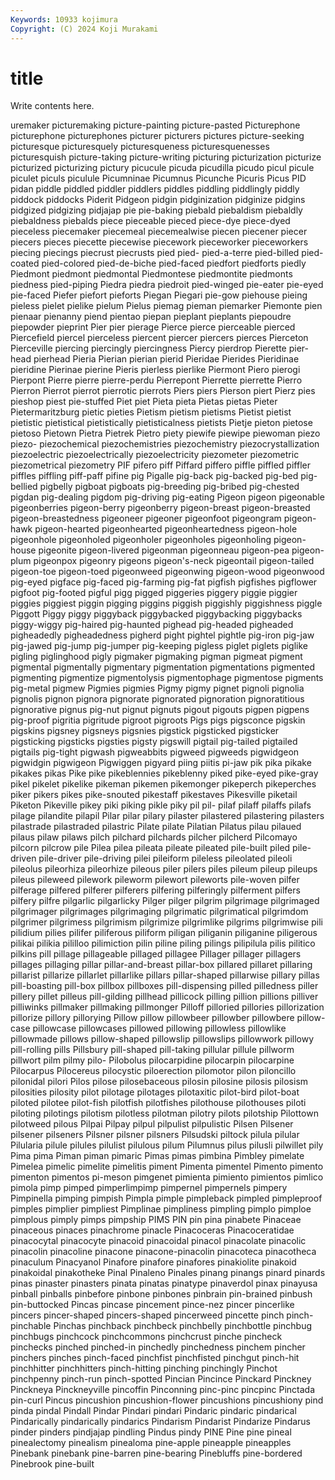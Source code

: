 ```yaml
---
Keywords: 10933 kojimura
Copyright: (C) 2024 Koji Murakami
---
```


# title

Write contents here.



uremaker picturemaking picture-painting picture-pasted Picturephone
picturephone picturephones picturer picturers pictures picture-seeking picturesque picturesquely picturesqueness picturesquenesses
picturesquish picture-taking picture-writing picturing picturization picturize picturized picturizing pictury picucule
picuda picudilla picudo picul picule piculet piculs piculule Picumninae Picumnus
Picunche Picuris Picus PID pidan piddle piddled piddler piddlers piddles
piddling piddlingly piddly piddock piddocks Piderit Pidgeon pidgin pidginization pidginize
pidgins pidgized pidgizing pidjajap pie pie-baking piebald piebaldism piebaldly piebaldness
piebalds piece pieceable pieced piece-dye piece-dyed pieceless piecemaker piecemeal piecemealwise
piecen piecener piecer piecers pieces piecette piecewise piecework pieceworker pieceworkers
piecing piecings piecrust piecrusts pied pied- pied-a-terre pied-billed pied-coated pied-colored
pied-de-biche pied-faced piedfort piedforts piedly Piedmont piedmont piedmontal Piedmontese piedmontite
piedmonts piedness pied-piping Piedra piedra piedroit pied-winged pie-eater pie-eyed pie-faced
Piefer piefort pieforts Piegan Piegari pie-gow piehouse pieing pieless pielet
pielike pielum Pielus piemag pieman piemarker Piemonte pien pienaar pienanny
piend pientao piepan pieplant pieplants piepoudre piepowder pieprint Pier pier
pierage Pierce pierce pierceable pierced Piercefield piercel pierceless piercent piercer
piercers pierces Pierceton Pierceville piercing piercingly piercingness Piercy pierdrop Pierette
pier-head pierhead Pieria Pierian pierian pierid Pieridae Pierides Pieridinae pieridine
Pierinae pierine Pieris pierless pierlike Piermont Piero pierogi Pierpont Pierre
pierre pierre-perdu Pierrepont Pierrette pierrette Pierro Pierron Pierrot pierrot pierrotic
pierrots Piers piers Pierson piert Pierz pies pieshop piest pie-stuffed
Piet piet Pieta pieta Pietas pietas Pieter Pietermaritzburg pietic pieties
Pietism pietism pietisms Pietist pietist pietistic pietistical pietistically pietisticalness pietists
Pietje pieton pietose pietoso Pietown Pietra Pietrek Pietro piety piewife
piewipe piewoman piezo piezo- piezochemical piezochemistries piezochemistry piezocrystallization piezoelectric piezoelectrically
piezoelectricity piezometer piezometric piezometrical piezometry PIF pifero piff Piffard piffero
piffle piffled piffler piffles piffling piff-paff pifine pig Pigalle pig-back
pig-backed pig-bed pig-bellied pigbelly pigboat pigboats pig-breeding pig-bribed pig-chested pigdan
pig-dealing pigdom pig-driving pig-eating Pigeon pigeon pigeonable pigeonberries pigeon-berry pigeonberry
pigeon-breast pigeon-breasted pigeon-breastedness pigeoneer pigeoner pigeonfoot pigeongram pigeon-hawk pigeon-hearted pigeonhearted
pigeonheartedness pigeon-hole pigeonhole pigeonholed pigeonholer pigeonholes pigeonholing pigeon-house pigeonite pigeon-livered
pigeonman pigeonneau pigeon-pea pigeon-plum pigeonpox pigeonry pigeons pigeon's-neck pigeontail pigeon-tailed
pigeon-toe pigeon-toed pigeonweed pigeonwing pigeon-wood pigeonwood pig-eyed pigface pig-faced pig-farming
pig-fat pigfish pigfishes pigflower pigfoot pig-footed pigful pigg pigged piggeries
piggery piggie piggier piggies piggiest piggin pigging piggins piggish piggishly
piggishness piggle Piggott Piggy piggy piggyback piggybacked piggybacking piggybacks piggy-wiggy
pig-haired pig-haunted pighead pig-headed pigheaded pigheadedly pigheadedness pigherd pight pightel
pightle pig-iron pig-jaw pig-jawed pig-jump pig-jumper pig-keeping pigless piglet piglets
piglike pigling piglinghood pigly pigmaker pigmaking pigman pigmeat pigment pigmental
pigmentally pigmentary pigmentation pigmentations pigmented pigmenting pigmentize pigmentolysis pigmentophage pigmentose
pigments pig-metal pigmew Pigmies pigmies Pigmy pigmy pignet pignoli pignolia
pignolis pignon pignora pignorate pignorated pignoration pignoratitious pignorative pignus pig-nut
pignut pignuts pigout pigouts pigpen pigpens pig-proof pigritia pigritude pigroot
pigroots Pigs pigs pigsconce pigskin pigskins pigsney pigsneys pigsnies pigstick
pigsticked pigsticker pigsticking pigsticks pigsties pigsty pigswill pigtail pig-tailed pigtailed
pigtails pig-tight pigwash pigweabbits pigweed pigweeds pigwidgeon pigwidgin pigwigeon Pigwiggen
pigyard piing piitis pi-jaw pik pika pikake pikakes pikas Pike
pike pikeblennies pikeblenny piked pike-eyed pike-gray pikel pikelet pikelike pikeman
pikemen pikemonger pikeperch pikeperches piker pikers pikes pike-snouted pikestaff pikestaves
Pikesville piketail Piketon Pikeville pikey piki piking pikle piky pil
pil- pilaf pilaff pilaffs pilafs pilage pilandite pilapil Pilar pilar
pilary pilaster pilastered pilastering pilasters pilastrade pilastraded pilastric Pilate pilate
Pilatian Pilatus pilau pilaued pilaus pilaw pilaws pilch pilchard pilchards
pilcher pilcherd Pilcomayo pilcorn pilcrow pile Pilea pilea pileata pileate
pileated pile-built piled pile-driven pile-driver pile-driving pilei pileiform pileless pileolated
pileoli pileolus pileorhiza pileorhize pileous piler pilers piles pileum pileup
pileups pileus pileweed pilework pileworm pilewort pileworts pile-woven pilfer pilferage
pilfered pilferer pilferers pilfering pilferingly pilferment pilfers pilfery pilfre pilgarlic
pilgarlicky Pilger pilger pilgrim pilgrimage pilgrimaged pilgrimager pilgrimages pilgrimaging pilgrimatic
pilgrimatical pilgrimdom pilgrimer pilgrimess pilgrimism pilgrimize pilgrimlike pilgrims pilgrimwise pili
pilidium pilies pilifer piliferous piliform piligan piliganin piliganine piligerous pilikai
pilikia pililloo pilimiction pilin piline piling pilings pilipilula pilis pilitico
pilkins pill pillage pillageable pillaged pillagee Pillager pillager pillagers pillages
pillaging pillar pillar-and-breast pillar-box pillared pillaret pillaring pillarist pillarize pillarlet
pillarlike pillars pillar-shaped pillarwise pillary pillas pill-boasting pill-box pillbox pillboxes
pill-dispensing pilled pilledness piller pillery pillet pilleus pill-gilding pillhead pillicock
pilling pillion pillions pilliver pilliwinks pillmaker pillmaking pillmonger Pilloff pilloried
pillories pillorization pillorize pillory pillorying Pillow pillow pillowbeer pillowber pillowbere
pillow-case pillowcase pillowcases pillowed pillowing pillowless pillowlike pillowmade pillows pillow-shaped
pillowslip pillowslips pillowwork pillowy pill-rolling pills Pillsbury pill-shaped pill-taking pillular
pillule pillworm pillwort pilm pilmy pilo- Pilobolus pilocarpidine pilocarpin pilocarpine
Pilocarpus Pilocereus pilocystic piloerection pilomotor pilon piloncillo pilonidal pilori Pilos
pilose pilosebaceous pilosin pilosine pilosis pilosism pilosities pilosity pilot pilotage
pilotages pilotaxitic pilot-bird pilot-boat piloted pilotee pilot-fish pilotfish pilotfishes pilothouse
pilothouses piloti piloting pilotings pilotism pilotless pilotman pilotry pilots pilotship
Pilottown pilotweed pilous Pilpai Pilpay pilpul pilpulist pilpulistic Pilsen Pilsener
pilsener pilseners Pilsner pilsner pilsners Pilsudski piltock pilula pilular Pilularia
pilule pilules pilulist pilulous pilum Pilumnus pilus pilusli pilwillet pily
Pima pima Piman piman pimaric Pimas pimas pimbina Pimbley pimelate
Pimelea pimelic pimelite pimelitis piment Pimenta pimentel Pimento pimento pimenton
pimentos pi-meson pimgenet pimienta pimiento pimientos pimlico pimola pimp pimped
pimperlimpimp pimpernel pimpernels pimpery Pimpinella pimping pimpish Pimpla pimple pimpleback
pimpled pimpleproof pimples pimplier pimpliest Pimplinae pimpliness pimpling pimplo pimploe
pimplous pimply pimps pimpship PIMS PIN pin pina pinabete Pinaceae
pinaceous pinaces pinachrome pinacle Pinacoceras Pinacoceratidae pinacocytal pinacocyte pinacoid pinacoidal
pinacol pinacolate pinacolic pinacolin pinacoline pinacone pinacone-pinacolin pinacoteca pinacotheca pinaculum
Pinacyanol Pinafore pinafore pinafores pinakiolite pinakoid pinakoidal pinakotheke Pinal Pinaleno
Pinales pinang pinangs pinard pinards pinas pinaster pinasters pinata pinatas
pinatype pinaverdol pinax pinayusa pinball pinballs pinbefore pinbone pinbones pinbrain
pin-brained pinbush pin-buttocked Pincas pincase pincement pince-nez pincer pincerlike pincers
pincer-shaped pincers-shaped pincerweed pincette pinch pinch- pinchable Pinchas pinchback pinchbeck
pinchbelly pinchbottle pinchbug pinchbugs pinchcock pinchcommons pinchcrust pinche pincheck pinchecks
pinched pinched-in pinchedly pinchedness pinchem pincher pinchers pinches pinch-faced pinchfist
pinchfisted pinchgut pinch-hit pinchhitter pinchhitters pinch-hitting pinching pinchingly Pinchot pinchpenny
pinch-run pinch-spotted Pincian Pincince Pinckard Pinckney Pinckneya Pinckneyville pincoffin Pinconning
pinc-pinc pincpinc Pinctada pin-curl Pincus pincushion pincushion-flower pincushions pincushiony pind
pinda pindal Pindall Pindar Pindari pindari Pindaric pindaric pindarical Pindarically
pindarically pindarics Pindarism Pindarist Pindarize Pindarus pinder pinders pindjajap pindling
Pindus pindy PINE Pine pine pineal pinealectomy pinealism pinealoma pine-apple
pineapple pineapples Pinebank pinebank pine-barren pine-bearing Pinebluffs pine-bordered Pinebrook pine-built
